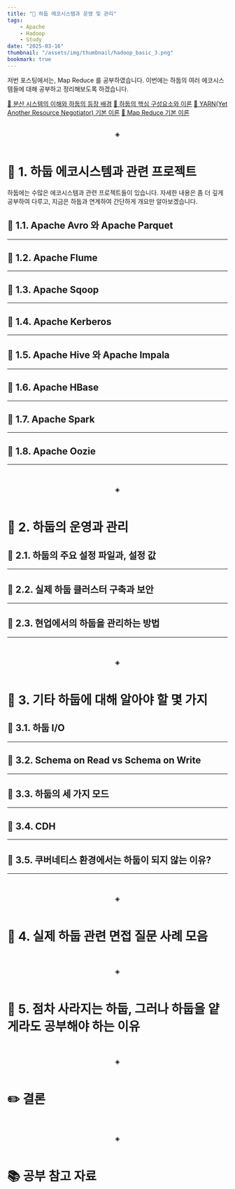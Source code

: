 ```yaml
---
title: "📘 하둡 에코시스템과 운영 및 관리"
tags:
    - Apache
    - Hadoop
    - Study
date: "2025-03-16"
thumbnail: "/assets/img/thumbnail/hadoop_basic_3.png"
bookmark: true
---
```


저번 포스팅에서는, Map Reduce 를 공부하였습니다.
이번에는 하둡의 여러 에코시스템들에 대해 공부하고 정리해보도록 하겠습니다.

[📘 분산 시스템의 이해와 하둡의 등장 배경](https://jeondaehong.github.io/%F0%9F%93%96%20%EA%B0%9C%EC%9D%B8%20%EA%B3%B5%EB%B6%80/%F0%9F%91%89%20Apache%20Hadoop/1.%20%EB%B6%84%EC%82%B0%20%EC%8B%9C%EC%8A%A4%ED%85%9C%EC%9D%98%20%EC%9D%B4%ED%95%B4%EC%99%80%20%ED%95%98%EB%91%A1%EC%9D%98%20%EB%93%B1%EC%9E%A5%20%EB%B0%B0%EA%B2%BD.html)
[📘 하둡의 핵심 구성요소와 이론](https://jeondaehong.github.io/%F0%9F%93%96%20%EA%B0%9C%EC%9D%B8%20%EA%B3%B5%EB%B6%80/%F0%9F%91%89%20Apache%20Hadoop/2.%20%ED%95%98%EB%91%A1%EC%9D%98%20%ED%95%B5%EC%8B%AC%20%EA%B5%AC%EC%84%B1%EC%9A%94%EC%86%8C%EC%99%80%20%EC%9D%B4%EB%A1%A0.html)
[📘 YARN(Yet Another Resource Negotiator) 기본 이론](https://jeondaehong.github.io/%F0%9F%93%96%20%EA%B0%9C%EC%9D%B8%20%EA%B3%B5%EB%B6%80/%F0%9F%91%89%20Apache%20Hadoop/3.%20YARN(Yet%20Another%20Resource%20Negotiator)%20%EA%B8%B0%EB%B3%B8%20%EC%9D%B4%EB%A1%A0.html)
[📘 Map Reduce 기본 이론](https://jeondaehong.github.io/%F0%9F%93%96%20%EA%B0%9C%EC%9D%B8%20%EA%B3%B5%EB%B6%80/%F0%9F%91%89%20Apache%20Hadoop/4.%20Map%20Reduce%20%EA%B8%B0%EB%B3%B8%20%EC%9D%B4%EB%A1%A0.html)

<br>
<div align="center">◈</div>
<br>

# 🐘 1. 하둡 에코시스템과 관련 프로젝트

하둡에는 수많은 에코시스템과 관련 프로젝트들이 있습니다. 자세한 내용은 좀 더 깊게 공부하여 다루고, 지금은 하둡과 연계하여 간단하게 개요만 알아보겠습니다.

## 🐘 1.1.  Apache Avro 와 Apache Parquet
---



## 🐘 1.2. Apache Flume
---


## 🐘 1.3. Apache Sqoop
---


## 🐘 1.4. Apache Kerberos
---


## 🐘 1.5. Apache Hive 와 Apache Impala
---


## 🐘 1.6. Apache HBase
---


## 🐘 1.7. Apache Spark
---


## 🐘 1.8. Apache Oozie
---

<br>
<br>
<div align="center">◈</div>
<br>

# 🐘 2. 하둡의 운영과 관리

## 🐘 2.1. 하둡의 주요 설정 파일과, 설정 값
---

## 🐘 2.2. 실제 하둡 클러스터 구축과 보안
---

## 🐘 2.3. 현업에서의 하둡을 관리하는 방법
---

<br>
<br>
<div align="center">◈</div>
<br>

# 🐘 3. 기타 하둡에 대해 알아야 할 몇 가지

## 🐘 3.1. 하둡 I/O
---

## 🐘 3.2. Schema on Read vs Schema on Write
---

## 🐘 3.3. 하둡의 세 가지 모드
---

## 🐘 3.4. CDH
---

## 🐘 3.5. 쿠버네티스 환경에서는 하둡이 되지 않는 이유?
---

<br>
<br>
<div align="center">◈</div>
<br>

# 🐘 4. 실제 하둡 관련 면접 질문 사례 모음

<br>
<br>
<div align="center">◈</div>
<br>

# 🐘 5. 점차 사라지는 하둡, 그러나 하둡을 얕게라도 공부해야 하는 이유

<br>
<br>
<div align="center">◈</div>
<br>

# ✏️ 결론

<br>
<br>
<div align="center">◈</div>
<br>

# 📚 공부 참고 자료